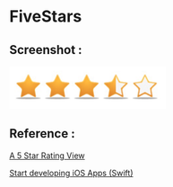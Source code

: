 # FiveStars

Screenshot :
------------
![Xcode indent settings](FiveStars.png)

Reference :
------------

  [A 5 Star Rating View](http://www.raywenderlich.com/1768/uiview-tutorial-for-ios-how-to-make-a-custom-uiview-in-ios-5-a-5-star-rating-view)
  
  [Start developing iOS Apps (Swift)](https://developer.apple.com/library/ios/referencelibrary/GettingStarted/DevelopiOSAppsSwift/Lesson5.html)
